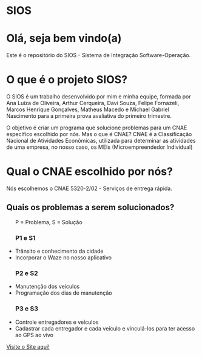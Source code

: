 # SIOS
<h1>Olá, seja bem vindo(a)</h1>

<p>Este é o repositório do SIOS - Sistema de Integração Software-Operação.</p>

<h1>O que é o projeto SIOS?</h1>
<p>O SIOS é um trabalho desenvolvido por mim e minha equipe, formada por Ana Luíza de Oliveira, Arthur Cerqueira, Davi Souza, Felipe Fornazeli, Marcos Henrique Gonçalves, Matheus Macedo e Michael Gabriel Nascimento para a primeira prova avaliativa do primeiro trimestre.
</p>
<p>O objetivo é criar um programa que solucione problemas para um CNAE específico escolhido por nós. Mas o que é CNAE? CNAE é a Classificação Nacional de Atividades Econômicas, utilizada para determinar as atividades de uma empresa, no nosso caso, os MEIs (Microempreendedor Individual)</p>

<h1>Qual o CNAE escolhido por nós?</h1>
<p>Nós escolhemos o CNAE 5320-2/02 - Serviços de entrega rápida.</p>
<h2>Quais os problemas a serem solucionados?</h2>
<ul>
    <p>P = Problema, S = Solução</p>
    <h3>P1 e S1</h3>
    <li>Trânsito e conhecimento da cidade</li>
    <li>Incorporar o Waze no nosso aplicativo</li>
    <h3>P2 e S2</h3>
    <li>Manutenção dos veículos</li>
    <li>Programação dos dias de manutenção</li>
    <h3>P3 e S3</h3>
    <li>Controle entregadores e veículos</li>
    <li>Cadastrar cada entregador e cada veículo e vinculá-los para ter acesso ao GPS ao vivo</li>
</ul>

<a href="https://marcos-henri.github.io/SIOS/" target="_blank">Visite o Site aqui!</a>
